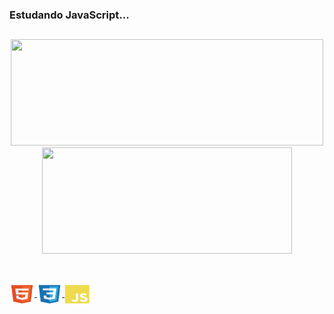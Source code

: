 ### Estudando JavaScript...

<!--
**oPerna/oPerna** is a ✨ _special_ ✨ repository because its `README.md` (this file) appears on your GitHub profile.

Here are some ideas to get you started:

- 🔭 I’m currently working on ...
- 🌱 I’m currently learning ...
- 👯 I’m looking to collaborate on ...
- 🤔 I’m looking for help with ...
- 💬 Ask me about ...
- 📫 How to reach me: ...
- 😄 Pronouns: ...
- ⚡ Fun fact: ...
-->
##

<div align="center">
  <a href="https://github.com/oPerna">
  <img height="170em" width="500em" src="https://github-readme-stats.vercel.app/api?username=oPerna&show_icons=true&theme=material-palenight&include_all_commits=true&count_private=true"/>
  <img height="170em" width="400em" src="https://github-readme-stats.vercel.app/api/top-langs/?username=oPerna&layout=compact&langs_count=7&theme=material-palenight"/>
</div>

##
  
<div style="display: inline_block"><br>
  <img align="center" alt="Perna-HTML" height="30" width="40" src="https://raw.githubusercontent.com/devicons/devicon/master/icons/html5/html5-original.svg">
  <img align="center" alt="Perna-CSS" height="30" width="40" src="https://raw.githubusercontent.com/devicons/devicon/master/icons/css3/css3-original.svg">
  <img align="center" alt="Perna-Js" height="30" width="40" src="https://raw.githubusercontent.com/devicons/devicon/master/icons/javascript/javascript-plain.svg">
</div>
